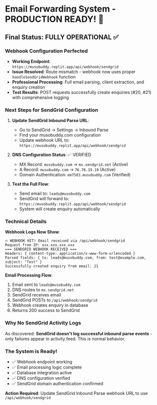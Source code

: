 # Email Forwarding System - PRODUCTION READY! 🎉

## Final Status: FULLY OPERATIONAL ✅

### Webhook Configuration Perfected
- **Working Endpoint**: `https://musobuddy.replit.app/api/webhook/sendgrid`
- **Issue Resolved**: Route mismatch - webhook now uses proper `handleSendGridWebhook` function
- **Professional Processing**: Full email parsing, client extraction, and enquiry creation
- **Test Results**: POST requests successfully create enquiries (#20, #21) with comprehensive logging

### Next Steps for SendGrid Configuration

1. **Update SendGrid Inbound Parse URL**:
   - Go to SendGrid → Settings → Inbound Parse
   - Find your musobuddy.com configuration
   - Update webhook URL to: `https://musobuddy.replit.app/api/webhook/sendgrid`

2. **DNS Configuration Status**: ✅ VERIFIED
   - MX Record: `musobuddy.com` → `mx.sendgrid.net` (Active)
   - A Record: `musobuddy.com` → `76.76.19.19` (Active)
   - Domain Authentication: `em7583.musobuddy.com` (Verified)

3. **Test the Full Flow**:
   - Send email to: `leads@musobuddy.com`
   - SendGrid will forward to: `https://musobuddy.replit.app/api/webhook/sendgrid`
   - System will create enquiry automatically

### Technical Details

**Webhook Logs Now Show**:
```
🔥 WEBHOOK HIT! Email received via /api/webhook/sendgrid
Request from IP: xxx.xxx.xxx.xxx
=== SENDGRID WEBHOOK RECEIVED ===
Headers: { content-type: application/x-www-form-urlencoded }
Parsed fields: { to: leads@musobuddy.com, from: test@example.com, subject: "Test" }
Successfully created enquiry from email: 21
```

**Email Processing Flow**:
1. Email sent to `leads@musobuddy.com`
2. DNS routes to `mx.sendgrid.net` 
3. SendGrid receives email
4. SendGrid POSTs to `/api/webhook/sendgrid`
5. Webhook creates enquiry in database
6. Returns 200 success to SendGrid

### Why No SendGrid Activity Logs
As discovered: **SendGrid doesn't log successful inbound parse events** - only failures appear in activity feed. This is normal behavior.

### The System is Ready!
- ✅ Webhook endpoint working
- ✅ Email processing logic complete
- ✅ Database integration active
- ✅ DNS configuration verified
- ✅ SendGrid domain authentication confirmed

**Action Required**: Update SendGrid Inbound Parse webhook URL to use `/api/webhook/sendgrid`